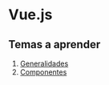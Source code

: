 # Vue.js

## Temas a aprender
1. [Generalidades](000%20Vue.md)
2. [Componentes](001%20Componentes.md)

